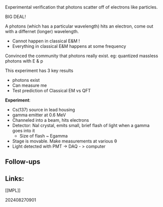 
Experimental verification that photons scatter off of electrons like particles.

BIG DEAL!

A photons (which has a particular wavelength) hits an electron, come out with a differnet (longer) wavelength. 
- Cannot happen in classical E&M !
- Everything in classical E&M happens at some frequency

Convinced the community that photons really exist. 
	eg: quantized massless photons with E & p

This experiment has 3 key results
- photons exist
- Can measure me
- Test prediction of Classical EM vs QFT

**Experiment**: 
- Cs(137) source in lead housing
- gamma emitter at 0.6 MeV
- Channeled into a beam, hits electrons
- Detector: NaI crystal, emits small, brief flash of light when a gamma goes into it
	- Size of flash ~ Egamma
- Stage is movable. Make measurements at various θ
- Light detected with PMT -> DAQ - > computer

## Follow-ups


## Links: 
[[MPL]]


202408270901
